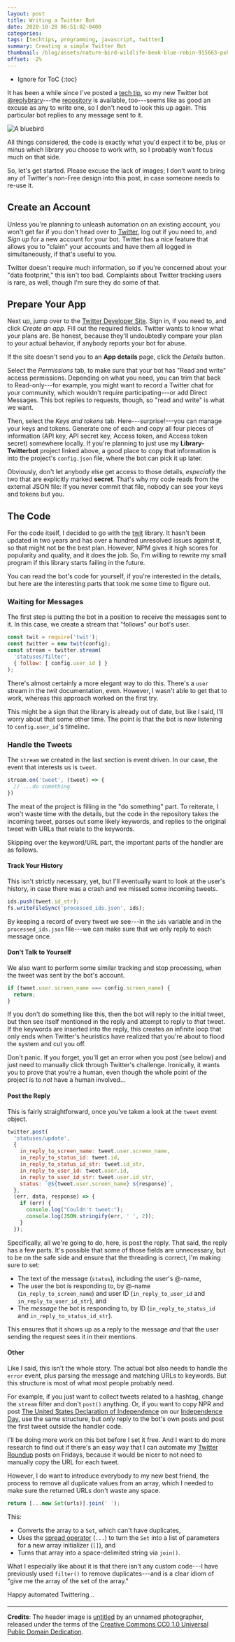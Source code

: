 ```yaml
---
layout: post
title: Writing a Twitter Bot
date: 2020-10-28 06:51:02-0400
categories:
tags: [techtips, programming, javascript, twitter]
summary: Creating a simple Twitter Bot
thumbnail: /blog/assets/nature-bird-wildlife-beak-blue-robin-915663-pxhere.com.png
offset: -2%
---
```


* Ignore for ToC
{:toc}

It has been a while since I've posted a [tech tip](/blog/tag/techtips), so my new Twitter bot [@replybrary](https://twitter.com/replybrary)---the [repository](https://github.com/jcolag/library-twtterbot) is available, too---seems like as good an excuse as any to write one, so I don't need to look this up again.  This particular bot replies to any message sent to it.

![A bluebird](/blog/assets/nature-bird-wildlife-beak-blue-robin-915663-pxhere.com.png "A bluebird")

All things considered, the code is exactly what you'd expect it to be, plus or minus which library you choose to work with, so I probably won't focus much on that side.

So, let's get started.  Please excuse the lack of images; I don't want to bring any of Twitter's non-Free design into this post, in case someone needs to re-use it.

## Create an Account

Unless you're planning to unleash automation on an existing account, you won't get far if you don't head over to [Twitter](https://twitter.com), log out if you need to, and *Sign up* for a new account for your bot.  Twitter has a nice feature that allows you to "claim" your accounts and have them all logged in simultaneously, if that's useful to you.

Twitter doesn't require much information, so if you're concerned about your "data footprint," this isn't too bad.  Complaints about Twitter tracking users is rare, as well, though I'm sure they do some of that.

## Prepare Your App

Next up, jump over to the [Twitter Developer Site](https://developer.twitter.com/en/apps).  Sign in, if you need to, and click *Create an app*.  Fill out the required fields.  Twitter wants to know what your plans are.  Be honest, because they'll undoubtedly compare your plan to your actual behavior, if anybody reports your bot for abuse.

If the site doesn't send you to an **App details** page, click the *Details* button.

Select the *Permissions* tab, to make sure that your bot has "Read and write" access permissions.  Depending on what you need, you can trim that back to Read-only---for example, you might want to record a Twitter chat for your community, which wouldn't require participating---or add Direct Messages.  This bot replies to requests, though, so "read and write" is what we want.

Then, select the *Keys and tokens* tab.  Here---surprise!---you can manage your keys and tokens.  Generate one of each and copy all four pieces of information (API key, API secret key, Access token, and Access token secret) somewhere locally.  If you're planning to just use my **Library-Twitterbot** project linked above, a good place to copy that information is into the project's `config.json` file, where the bot can pick it up later.

Obviously, don't let anybody else get access to those details, *especially* the two that are explicitly marked **secret**.  That's why my code reads from the external JSON file:  If you never commit that file, nobody can see your keys and tokens but you.

## The Code

For the code itself, I decided to go with the [twit](https://www.npmjs.com/package/twit) library.  It hasn't been updated in two years and has over a hundred unresolved issues against it, so that might not be the best plan.  However, NPM gives it high scores for popularity and quality, and it does the job.  So, I'm willing to rewrite my small program if this library starts failing in the future.

You can read the bot's code for yourself, if you're interested in the details, but here are the interesting parts that took me some time to figure out.

### Waiting for Messages

The first step is putting the bot in a position to receive the messages sent to it.  In this case, we create a stream that "follows" our bot's user.

```javascript
const twit = require('twit');
const twitter = new twit(config);
const stream = twitter.stream(
  'statuses/filter',
  { follow: [ config.user_id ] }
);
```

There's almost certainly a more elegant way to do this.  There's a `user` stream in the *twit* documentation, even.  However, I wasn't able to get that to work, whereas this approach worked on the first try.

This might be a sign that the library is already out of date, but like I said, I'll worry about that some other time.  The point is that the bot is now listening to `config.user_id`'s timeline.

### Handle the Tweets

The `stream` we created in the last section is event driven.  In our case, the event that interests us is `tweet`.

```javascript
stream.on('tweet', (tweet) => {
  // ...do something
})
```

The meat of the project is filling in the "do something" part.  To reiterate, I won't waste time with the details, but the code in the repository takes the incoming tweet, parses out some likely keywords, and replies to the original tweet with URLs that relate to the keywords.

Skipping over the keyword/URL part, the important parts of the handler are as follows.

#### Track Your History

This isn't strictly necessary, yet, but I'll eventually want to look at the user's history, in case there was a crash and we missed some incoming tweets.

```javascript
ids.push(tweet.id_str);
fs.writeFileSync('processed_ids.json', ids);
```

By keeping a record of every tweet we see---in the `ids` variable and in the `processed_ids.json` file---we can make sure that we only reply to each message once.

#### Don't Talk to Yourself

We also want to perform some similar tracking and stop processing, when the tweet was sent by the bot's account.

```javascript
if (tweet.user.screen_name === config.screen_name) {
  return;
}
```

If you don't do something like this, then the bot will reply to the initial tweet, but then see itself mentioned in the reply and attempt to reply to *that* tweet.  If the keywords are inserted into the reply, this creates an infinite loop that only ends when Twitter's heuristics have realized that you're about to flood the system and cut you off.

Don't panic.  If you forget, you'll get an error when you post (see below) and just need to manually click through Twitter's challenge.  Ironically, it wants you to prove that you're a human, even though the whole point of the project is to *not* have a human involved...

#### Post the Reply

This is fairly straightforward, once you've taken a look at the `tweet` event object.

```javascript
twitter.post(
  'statuses/update',
  {
    in_reply_to_screen_name: tweet.user.screen_name,
    in_reply_to_status_id: tweet.id,
    in_reply_to_status_id_str: tweet.id_str,
    in_reply_to_user_id: tweet.user.id,
    in_reply_to_user_id_str: tweet.user.id_str,
    status: `@${tweet.user.screen_name} ${response}`,
  },
  (err, data, response) => {
    if (err) {
      console.log("Couldn't tweet:");
      console.log(JSON.stringify(err, ' ', 2));
    }
  });
```

Specifically, all we're going to do, here, is post the reply.  That said, the reply has a few parts.  It's possible that some of those fields are unnecessary, but to be on the safe side and ensure that the threading is correct, I'm making sure to set:

 * The text of the message (`status`), including the user's @-name,
 * The user the bot is responding to, by @-name (`in_reply_to_screen_name`) and user ID (`in_reply_to_user_id` and `in_reply_to_user_id_str`), and
 * The *message* the bot is responding to, by ID (`in_reply_to_status_id` and `in_reply_to_status_id_str`).

This ensures that it shows up as a reply to the message *and* that the user sending the request sees it in their mentions.

#### Other

Like I said, this isn't the whole story.  The actual bot also needs to handle the `error` event, plus parsing the message and matching URLs to keywords.  But this structure is most of what most people probably need.

For example, if you just want to collect tweets related to a hashtag, change the `stream` filter and don't `post()` anything.  Or, if you want to copy NPR and post [The United States Declaration of Independence](https://en.wikipedia.org/wiki/United_States_Declaration_of_Independence) on our [Independence Day](https://en.wikipedia.org/wiki/Independence_Day_(United_States)), use the same structure, but *only* reply to the bot's own posts and post the first tweet outside the handler code.

I'll be doing more work on this bot before I set it free.  And I want to do more research to find out if there's an easy way that I can automate my [Twitter Roundup](/blog/tag/linkdump) posts on Fridays, because it would be nicer to not need to manually copy the URL for each tweet.

However, I do want to introduce everybody to my new best friend, the process to remove all duplicate values from an array, which I needed to make sure the returned URLs don't waste any space.

```javascript
return [...new Set(urls)].join(' ');
```

This:

 * Converts the array to a `Set`, which can't have duplicates,
 * Uses the [spread operator](https://developer.mozilla.org/en-US/docs/Web/JavaScript/Reference/Operators/Spread_syntax) (`...`) to turn the `Set` into a list of parameters for a new array initializer (`[]`), and
 * Turns that array into a space-delimited string via `join()`.

What I especially like about it is that there isn't any custom code---I have previously used `filter()` to remove duplicates---and is a clear idiom of "give me the array of the set of the array."

Happy automated Twittering...

#### <i class="fab fa-twitter"></i>

* * *

**Credits**:  The header image is [untitled](https://pxhere.com/en/photo/915663) by an unnamed photographer, released under the terms of the [Creative Commons CC0 1.0 Universal Public Domain Dedication](https://creativecommons.org/publicdomain/zero/1.0/).
